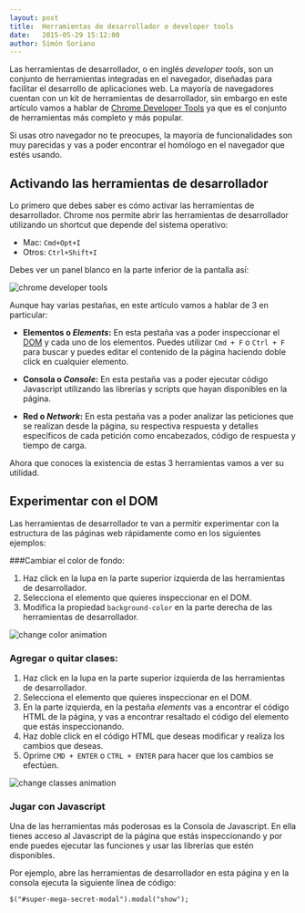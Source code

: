 ```yaml
---
layout: post
title:  Herramientas de desarrollador o developer tools
date:   2015-05-29 15:12:00
author: Simón Soriano
---
```



Las herramientas de desarrollador, o en inglés *developer tools*, son un conjunto de herramientas integradas en el navegador, diseñadas para facilitar el desarrollo de aplicaciones web. La mayoría de navegadores cuentan con un kit de herramientas de desarrollador, sin embargo en este artículo vamos a hablar de [Chrome Developer Tools](https://developer.chrome.com/devtools) ya que es el conjunto de herramientas más completo y más popular.

Si usas otro navegador no te preocupes, la mayoría de funcionalidades son muy parecidas y vas a poder encontrar el homólogo en el navegador que estés usando.

## Activando las herramientas de desarrollador

Lo primero que debes saber es cómo activar las herramientas de desarrollador. Chrome nos permite abrir las herramientas de desarrollador utilizando un shortcut que depende del sistema operativo:

- Mac: `Cmd+Opt+I`
- Otros: `Ctrl+Shift+I`

Debes ver un panel blanco en la parte inferior de la pantalla así:


![chrome developer tools](https://s3.amazonaws.com/makeitreal/blog/dev-tools/dev-tools)


Aunque hay varias pestañas, en este artículo vamos a hablar de 3 en particular:

- **Elementos o *Elements*:** En esta pestaña vas a poder inspeccionar el [DOM](http://html.conclase.net/w3c/dom1-es/introduction.html) y cada uno de los elementos. Puedes utilizar `Cmd + F` o `Ctrl + F` para buscar y puedes editar el contenido de la página haciendo doble click en cualquier elemento.

- **Consola o *Console*:** En esta pestaña vas a poder ejecutar código Javascript utilizando las librerías y scripts que hayan disponibles en la página.

- **Red o *Network*:** En esta pestaña vas a poder analizar las peticiones que se realizan desde la página, su respectiva respuesta y detalles específicos de cada petición como encabezados, código de respuesta y tiempo de carga.

Ahora que conoces la existencia de estas 3 herramientas vamos a ver su utilidad.


## Experimentar con el DOM

Las herramientas de desarrollador te van a permitir experimentar con la estructura de las páginas web rápidamente como en los siguientes ejemplos:

###Cambiar el color de fondo:

1. Haz click en la lupa en la parte superior izquierda de las herramientas de desarrollador.
2. Selecciona el elemento que quieres inspeccionar en el DOM.
3. Modifica la propiedad `background-color` en la parte derecha de las herramientas de desarrollador.

![change color animation](https://s3.amazonaws.com/makeitreal/blog/dev-tools/change-color.gif)


### Agregar o quitar clases:

1. Haz click en la lupa en la parte superior izquierda de las herramientas de desarrollador.
2. Selecciona el elemento que quieres inspeccionar en el DOM.
3. En la parte izquierda, en la pestaña *elements* vas a encontrar el código HTML de la página, y vas a encontrar resaltado el código del elemento que estás inspeccionando.
4. Haz doble click en el código HTML que deseas modificar y realiza los cambios que deseas.
5. Oprime `CMD + ENTER` o `CTRL + ENTER`  para hacer que los cambios se efectúen.

![change classes animation](https://s3.amazonaws.com/makeitreal/blog/dev-tools/change-classes.gif)



### Jugar con Javascript

Una de las herramientas más poderosas es la Consola de Javascript. En ella tienes acceso al Javascript de la página que estás inspeccionando y por ende puedes ejecutar las funciones y usar las librerías que estén disponibles.

Por ejemplo, abre las herramientas de desarrollador en esta página y en la consola ejecuta la siguiente línea de código:

```
$("#super-mega-secret-modal").modal("show");
```

<div class="modal fade" id="super-mega-secret-modal" tabindex="-1" role="dialog" style="display: none;">
  <div class="modal-dialog">
    <div class="modal-content">
      <div class="modal-header text-center">
        <button type="button" class="close" data-dismiss="modal" ><span>×</span></button>
        <h2 class="modal-title" id="super-mega-secret-modal-title">¡Has descubierto un modal secreto!</h2>
      </div>
      <div class="modal-body">
        ¡Eres genial!
        Comparte con tus amigos este post para que también aprendan a utilizar las herramientas de desarrollador.
        <div class="text-center">

          <div class="fb-share-button" data-href="http://makeitreal.camp/2015/05/29/herramientas-de-desarrollador-o-developer-tools" data-layout="button"></div>
        </div>

      </div>
    </div>
  </div>
</div>


### Análisis de peticiones HTTP

Como explicamos en el artículo [HTTP y HTML](http://makeitreal.camp/2014/10/05/http-y-html/), las aplicaciones web, y en general todo internet, funcionan con el protocolo HTTP que consiste de peticiones y respuestas. Algunas veces debemos detenernos a analizar si estamos enviando los datos correctos en un formulario o si estamos recibiendo la respuesta esperada por parte del servidor; Para ello, dentro de las herramientas de desarrollador se encuentra una pestaña llamada red o *network* en la que vamos a poder analizar cada una de las peticiones que salen de la página que estamos inspeccionando y así mismo las respuestas que esas peticiones reciben.

En las herramientas de desarrollador selecciona la pestaña red o *network*.
Vas a ver una tabla parecida a la siguiente:
![network tab](https://s3.amazonaws.com/makeitreal/blog/dev-tools/network)


En la parte superior se va a ver una línea de tiempo en la que se muestran los tiempos de respuesta de cada petición. Puedes utilizar esta información para optimizar los tiempo de carga de tu página.

En la parte inferior se va a ver una tabla con los detalles de cada petición. Estos detalles incluyen:

- **Path**: URL a la que se hace la petición.

- **Method**: Método o verbo que se utiliza para enviar la petición.

- **Status**: Código de respuesta.

- **Type**: Tipo de la respuesta.

- **Size**: Tamaño en bytes de la respuesta.

- **Time**: Tiempo que le tomó al navegador recibir la respuesta.


Si haces click en una petición vas a poder ver más detalles de esa petición.

![HTTP requet detail](https://s3.amazonaws.com/makeitreal/blog/dev-tools/request-detail)




## Conclusión

Ahora conoces 3 herramientas básicas que todo desarrollador web debe tener en su arsenal. Inspecciona código HTML, modifícalo, experimenta, ejecuta código Javascript y optimiza tu página analizando las peticiones HTTP.

Puedes aprender más sobre las herramientas de desarrollo en la página oficial de [Chrome developer](https://developer.chrome.com/devtools) tools o en el [curso gratis de Codeschool](http://discover-devtools.codeschool.com/).

Y recuerda, si quieres seguir aprendiendo sobre desarrollo de aplicaciones web, inscríbete a nuestro programa en línea [Make it Real](http://makeitreal.camp).
